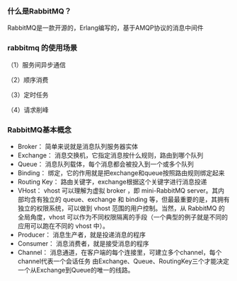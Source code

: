 ### 什么是RabbitMQ？
RabbitMQ是一款开源的，Erlang编写的，基于AMQP协议的消息中间件

### rabbitmq 的使用场景
（1）服务间异步通信

（2）顺序消费

（3）定时任务

（4）请求削峰

### RabbitMQ基本概念
+ Broker： 简单来说就是消息队列服务器实体
+ Exchange： 消息交换机，它指定消息按什么规则，路由到哪个队列
+ Queue： 消息队列载体，每个消息都会被投入到一个或多个队列
+ Binding： 绑定，它的作用就是把exchange和queue按照路由规则绑定起来
+ Routing Key： 路由关键字，exchange根据这个关键字进行消息投递
+ VHost： vhost 可以理解为虚拟 broker ，即 mini-RabbitMQ server。其内部均含有独立的 queue、exchange 和 binding 等，但最最重要的是，其拥有独立的权限系统，可以做到 vhost 范围的用户控制。当然，从 RabbitMQ 的全局角度，vhost 可以作为不同权限隔离的手段（一个典型的例子就是不同的应用可以跑在不同的 vhost 中）。
+ Producer： 消息生产者，就是投递消息的程序
+ Consumer： 消息消费者，就是接受消息的程序
+ Channel： 消息通道，在客户端的每个连接里，可建立多个channel，每个channel代表一个会话任务
由Exchange、Queue、RoutingKey三个才能决定一个从Exchange到Queue的唯一的线路。

